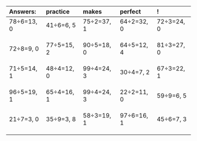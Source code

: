 | Answers: | practice | makes | perfect | ! |
| :--- | :--- | :--- | :--- | :--- |
| 78÷6=13, 0 | 41÷6=6, 5 | 75÷2=37, 1 | 64÷2=32, 0 | 72÷3=24, 0 | 
|   |   |   |   |   | 
|   |   |   |   |   | 
|   |   |   |   |   | 
| 72÷8=9, 0 | 77÷5=15, 2 | 90÷5=18, 0 | 64÷5=12, 4 | 81÷3=27, 0 | 
|   |   |   |   |   | 
|   |   |   |   |   | 
|   |   |   |   |   | 
| 71÷5=14, 1 | 48÷4=12, 0 | 99÷4=24, 3 | 30÷4=7, 2 | 67÷3=22, 1 | 
|   |   |   |   |   | 
|   |   |   |   |   | 
|   |   |   |   |   | 
| 96÷5=19, 1 | 65÷4=16, 1 | 99÷4=24, 3 | 22÷2=11, 0 | 59÷9=6, 5 | 
|   |   |   |   |   | 
|   |   |   |   |   | 
|   |   |   |   |   | 
| 21÷7=3, 0 | 35÷9=3, 8 | 58÷3=19, 1 | 97÷6=16, 1 | 45÷6=7, 3 | 
|   |   |   |   |   | 
|   |   |   |   |   | 
|   |   |   |   |   | 
